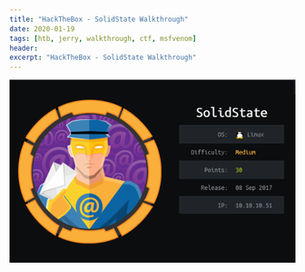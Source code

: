 ```yaml
---
title: "HackTheBox - SolidState Walkthrough"
date: 2020-01-19 
tags: [htb, jerry, walkthrough, ctf, msfvenom]
header:  
excerpt: "HackTheBox - SolidState Walkthrough"
---
```


![jerry](/images/htb/solidstate/solidstate.PNG)